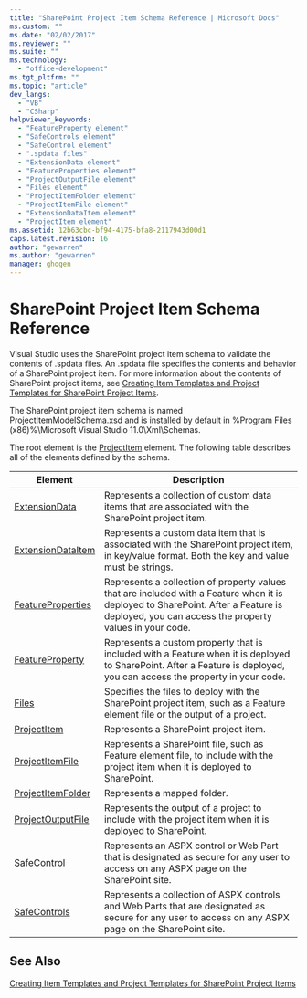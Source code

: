 ```yaml
---
title: "SharePoint Project Item Schema Reference | Microsoft Docs"
ms.custom: ""
ms.date: "02/02/2017"
ms.reviewer: ""
ms.suite: ""
ms.technology: 
  - "office-development"
ms.tgt_pltfrm: ""
ms.topic: "article"
dev_langs: 
  - "VB"
  - "CSharp"
helpviewer_keywords: 
  - "FeatureProperty element"
  - "SafeControls element"
  - "SafeControl element"
  - ".spdata files"
  - "ExtensionData element"
  - "FeatureProperties element"
  - "ProjectOutputFile element"
  - "Files element"
  - "ProjectItemFolder element"
  - "ProjectItemFile element"
  - "ExtensionDataItem element"
  - "ProjectItem element"
ms.assetid: 12b63cbc-bf94-4175-bfa8-2117943d00d1
caps.latest.revision: 16
author: "gewarren"
ms.author: "gewarren"
manager: ghogen
---
```

# SharePoint Project Item Schema Reference
  Visual Studio uses the SharePoint project item schema to validate the contents of .spdata files. An .spdata file specifies the contents and behavior of a SharePoint project item. For more information about the contents of SharePoint project items, see [Creating Item Templates and Project Templates for SharePoint Project Items](../sharepoint/creating-item-templates-and-project-templates-for-sharepoint-project-items.md).  
  
 The SharePoint project item schema is named ProjectItemModelSchema.xsd and is installed by default in %Program Files (x86)%\Microsoft Visual Studio 11.0\Xml\Schemas.  
  
 The root element is the [ProjectItem](../sharepoint/projectitem-element.md) element. The following table describes all of the elements defined by the schema.  
  
|Element|Description|  
|-------------|-----------------|  
|[ExtensionData](../sharepoint/extensiondata-element.md)|Represents a collection of custom data items that are associated with the SharePoint project item.|  
|[ExtensionDataItem](../sharepoint/extensiondataitem-element.md)|Represents a custom data item that is associated with the SharePoint project item, in key/value format. Both the key and value must be strings.|  
|[FeatureProperties](../sharepoint/featureproperties-element.md)|Represents a collection of property values that are included with a Feature when it is deployed to SharePoint. After a Feature is deployed, you can access the property values in your code.|  
|[FeatureProperty](../sharepoint/featureproperty-element.md)|Represents a custom property that is included with a Feature when it is deployed to SharePoint. After a Feature is deployed, you can access the property in your code.|  
|[Files](../sharepoint/files-element.md)|Specifies the files to deploy with the SharePoint project item, such as a Feature element file or the output of a project.|  
|[ProjectItem](../sharepoint/projectitem-element.md)|Represents a SharePoint project item.|  
|[ProjectItemFile](../sharepoint/projectitemfile-element.md)|Represents a SharePoint file, such as Feature element file, to include with the project item when it is deployed to SharePoint.|  
|[ProjectItemFolder](../sharepoint/projectitemfolder-element.md)|Represents a mapped folder.|  
|[ProjectOutputFile](../sharepoint/projectoutputfile-element.md)|Represents the output of a project to include with the project item when it is deployed to SharePoint.|  
|[SafeControl](../sharepoint/safecontrol-element.md)|Represents an ASPX control or Web Part that is designated as secure for any user to access on any ASPX page on the SharePoint site.|  
|[SafeControls](../sharepoint/safecontrols-element.md)|Represents a collection of ASPX controls and Web Parts that are designated as secure for any user to access on any ASPX page on the SharePoint site.|  
  
## See Also  
 [Creating Item Templates and Project Templates for SharePoint Project Items](../sharepoint/creating-item-templates-and-project-templates-for-sharepoint-project-items.md)  
  
  